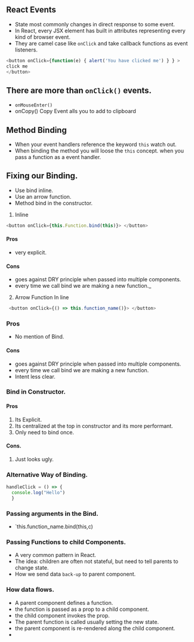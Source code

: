 ## React Events
- State most commonly changes in direct response to some event.
- In React, every JSX element has built in attributes representing every kind of browser event.
- They are camel case like `onClick` and take callback functions as event listeners.

```js
<button onClick={function(e) { alert('You have clicked me') } } >
click me 
</button>

```

## There are more than `onClick()` events.
- `onMouseEnter()`
- onCopy() Copy Event alls you to add to clipboard

## Method Binding

- When your event handlers reference the keyword `this` watch out.
- When binding the method you will loose the `this` concept. when you pass a function as a event handler.

## Fixing our Binding.

- Use bind inline.
- Use an arrow function.
- Method bind in the constructor.

 1. Inline

 ```js
 <button onClick={this.Function.bind(this)}> </button>
 ```
#### Pros
- very explicit.

#### Cons
- goes against DRY principle when passed into multiple components.
- every time we call bind we are making a new function._


2. Arrow Function In line
 
```js
 <button onClick={() => this.function_name()}> </button>
```
### Pros
- No mention of Bind.

#### Cons
- goes against DRY principle when passed into multiple components.
- every time we call bind we are making a new function.
- Intent less clear.

### Bind in Constructor.

#### Pros
1. Its Explicit.
2. Its centralized at the top in constructor and its more performant.
3. Only need to bind once.


#### Cons.
1. Just looks ugly.


### Alternative Way of Binding.

```jsx
handleClick = () => {
  console.log("Hello")
  }
```
### Passing arguments in the Bind.
- `this.function_name.bind(this,c)

### Passing Functions to child Components.

- A very common pattern in React.
- The idea: children are often not stateful, but need to tell parents to change state.
- How we send data `back-up` to parent component.

### How data flows.
- A parent component defines a function.
- the function is passed as a prop to a child component.
- the child component invokes the prop.
- The parent function is called usually setting the new state.
- the parent component is re-rendered along the child component.
-
